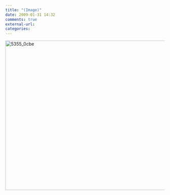 ```yaml
---
title: "(Image)"
date: 2009-01-31 14:32
comments: true
external-url:
categories:
---
```

[<img src="http://b.asset.soup.io/asset/0226/5355_0cbe.jpeg" width="633" height="471" alt="5355_0cbe" />][1]

  [1]: http://blogy.etrend.sk/michal-lehuta/zivotna-uroven-ceskoslovenska-v-historickom-porovnani/152416.html
